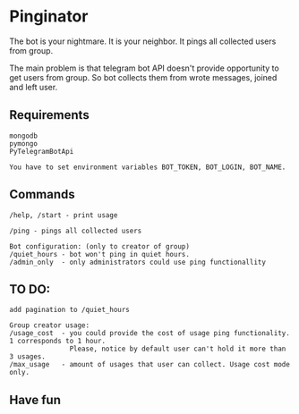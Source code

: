 # Pinginator
The bot is your nightmare. It is your neighbor. It pings all collected users from group.

The main problem is that telegram bot API doesn't provide opportunity to get users from group.
So bot collects them from wrote messages, joined and left user.

## Requirements
```
mongodb
pymongo
PyTelegramBotApi

You have to set environment variables BOT_TOKEN, BOT_LOGIN, BOT_NAME.
```

## Commands

```
/help, /start - print usage

/ping - pings all collected users

Bot configuration: (only to creator of group)
/quiet_hours - bot won't ping in quiet hours.
/admin_only  - only administrators could use ping functionallity
```

## TO DO:
```
add pagination to /quiet_hours

Group creator usage:
/usage_cost  - you could provide the cost of usage ping functionality. 1 corresponds to 1 hour.
               Please, notice by default user can't hold it more than 3 usages.
/max_usage   - amount of usages that user can collect. Usage cost mode only.
```

## Have fun

